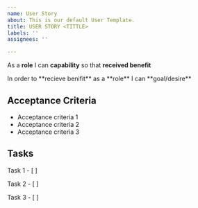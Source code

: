 ```yaml
---
name: User Story
about: This is our default User Template.
title: USER STORY <TITTLE>
labels: ''
assignees: ''

---
```


As a **role** I can **capability** so that **received benefit**

<section>
  <p>In order to **recieve benifit** as a **role** I can **goal/desire** </p>
  <h1>Acceptance Criteria</h1>
  <ul>
    <li>Acceptance criteria 1</li>
    <li>Acceptance criteria 2</li>
    <li>Acceptance criteria 3</li>
  </ul>
</section>
<section>
  <h1>Tasks</h1>
Task 1 - [ ]
  
Task 2 - [ ]

Task 3 - [ ]
</section>
